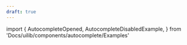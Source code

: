 ```yaml
---
draft: true
---
```


import {
AutocompleteOpened,
AutocompleteDisabledExample,
} from 'Docs/uilib/components/autocomplete/Examples'

<AutocompleteOpened />

<AutocompleteDisabledExample />
